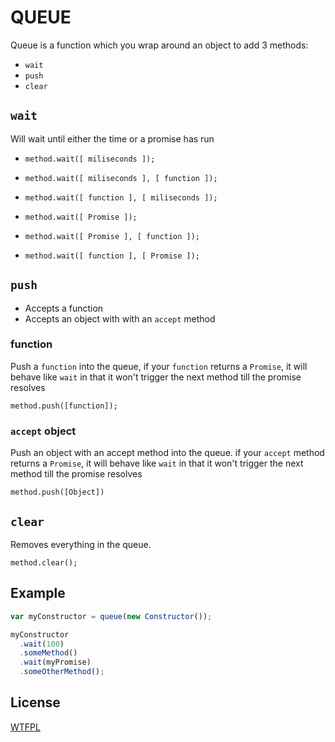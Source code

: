 # QUEUE

Queue is a function which you wrap around an object to add 3 methods:

- `wait`
- `push`
- `clear`

## `wait`

Will wait until either the time or a promise has run

- `method.wait([ miliseconds ]);`
- `method.wait([ miliseconds ], [ function ]);`
- `method.wait([ function ], [ miliseconds ]);`

- `method.wait([ Promise ]);`
- `method.wait([ Promise ], [ function ]);`
- `method.wait([ function ], [ Promise ]);`

## `push`

- Accepts a function
- Accepts an object with with an `accept` method

### function

Push a `function` into the queue, if your `function` returns a `Promise`, it will behave like `wait` in that it won't trigger the next method till the promise resolves

`method.push([function]);`

### `accept` object

Push an object with an accept method into the queue. if your `accept` method returns a `Promise`, it will behave like `wait` in that it won't trigger the next method till the promise resolves

`method.push([Object])`

## `clear`

Removes everything in the queue.

`method.clear();`

## Example

```javascript
var myConstructor = queue(new Constructor());

myConstructor
  .wait(100)
  .someMethod()
  .wait(myPromise)
  .someOtherMethod();
```

## License

[WTFPL](https://en.wikipedia.org/wiki/WTFPL)
